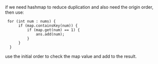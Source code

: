 if we need hashmap to reduce duplication and also need the origin order, then use:  
```
 for (int num : nums) {
      if (map.containsKey(num)) {
          if (map.get(num) == 1) {
              ans.add(num);
          }
      }
  }
```  
use the initial order to check the map value and add to the result.
